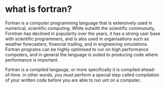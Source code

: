 
# what is fortran?
Fortran is a computer programming language that is extensively used in numerical, 
scientific computing. 
While outwith the scientific communuity, Forntran has declined in popularity over the 
years, it has a strong user base with scientific programmers, and is alos used in
organisations such as weather forecasters, financial trading, and in engineering simulations. Fortran programs can be highly optimised to run on high performance computers, and in general the language is suited to producing code where performance is important.

Fortran is a compiled langauge, or more specifically it is compiled ahead-of-time. in other words, you must perform a special step called compilation of your written code before you are able to run unt on a computer.
